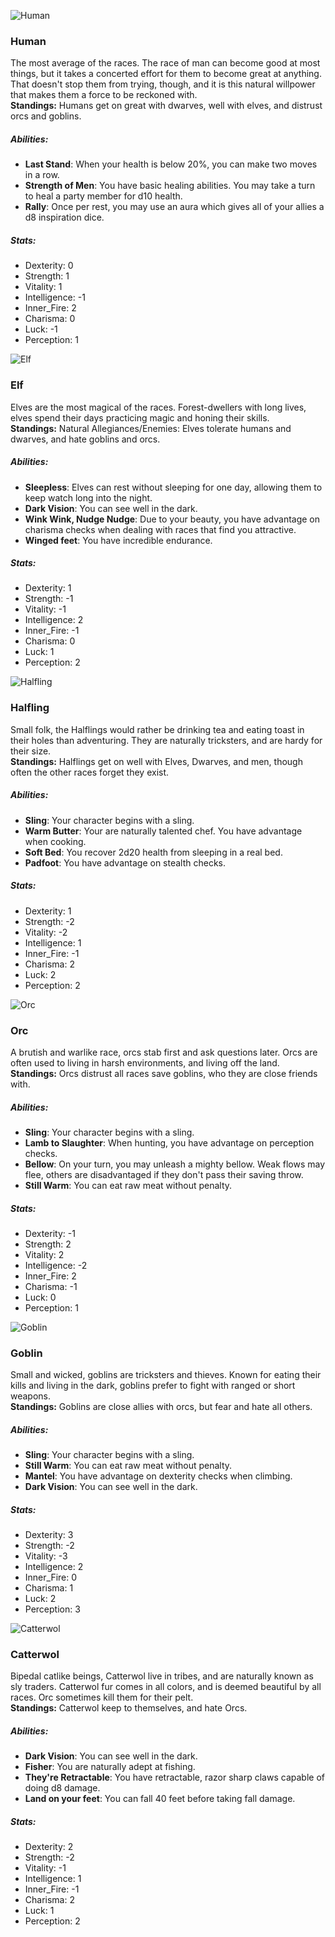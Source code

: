 ![Human](images/race/female/human.jpg?raw=true "Human") 
### Human  
The most average of the races. The race of man can become good at most things, but it takes a concerted effort for them to become great at anything. That doesn't stop them from trying, though, and it is this natural willpower that makes them a force to be reckoned with.  
**Standings:** Humans get on great with dwarves, well with elves, and distrust orcs and goblins.  
##### Abilities:   
  * **Last Stand**: When your health is below 20%, you can make two moves in a row.  
  * **Strength of Men**: You have basic healing abilities. You may take a turn to heal a party member for d10 health.  
  * **Rally**: Once per rest, you may use an aura which gives all of your allies a d8 inspiration dice.  

##### Stats:    
  * Dexterity: 0  
  * Strength: 1  
  * Vitality: 1  
  * Intelligence: -1  
  * Inner_Fire: 2  
  * Charisma: 0  
  * Luck: -1  
  * Perception: 1  

![Elf](images/race/female/elf.jpg?raw=true "Elf") 
### Elf  
Elves are the most magical of the races. Forest-dwellers with long lives, elves spend their days practicing magic and honing their skills.  
**Standings:** Natural Allegiances/Enemies: Elves tolerate humans and dwarves, and hate goblins and orcs.  
##### Abilities:   
  * **Sleepless**: Elves can rest without sleeping for one day, allowing them to keep watch long into the night.  
  * **Dark Vision**: You can see well in the dark.  
  * **Wink Wink, Nudge Nudge**: Due to your beauty, you have advantage on charisma checks when dealing with races that find you attractive.  
  * **Winged feet**: You have incredible endurance.  

##### Stats:    
  * Dexterity: 1  
  * Strength: -1  
  * Vitality: -1  
  * Intelligence: 2  
  * Inner_Fire: -1  
  * Charisma: 0  
  * Luck: 1  
  * Perception: 2  

![Halfling](images/race/female/halfling.jpg?raw=true "Halfling") 
### Halfling  
Small folk, the Halflings would rather be drinking tea and eating toast in their holes than adventuring. They are naturally tricksters, and are hardy for their size.  
**Standings:** Halflings get on well with Elves, Dwarves, and men, though often the other races forget they exist.  
##### Abilities:   
  * **Sling**: Your character begins with a sling.  
  * **Warm Butter**: Your are naturally talented chef. You have advantage when cooking.  
  * **Soft Bed**: You recover 2d20 health from sleeping in a real bed.  
  * **Padfoot**: You have advantage on stealth checks.  

##### Stats:    
  * Dexterity: 1  
  * Strength: -2  
  * Vitality: -2  
  * Intelligence: 1  
  * Inner_Fire: -1  
  * Charisma: 2  
  * Luck: 2  
  * Perception: 2  

![Orc](images/race/female/orc.jpg?raw=true "Orc") 
### Orc  
A brutish and warlike race, orcs stab first and ask questions later. Orcs are often used to living in harsh environments, and living off the land.  
**Standings:** Orcs distrust all races save goblins, who they are close friends with.  
##### Abilities:   
  * **Sling**: Your character begins with a sling.  
  * **Lamb to Slaughter**: When hunting, you have advantage on perception checks.  
  * **Bellow**: On your turn, you may unleash a mighty bellow. Weak flows may flee, others are disadvantaged if they don't pass their saving throw.  
  * **Still Warm**: You can eat raw meat without penalty.  

##### Stats:    
  * Dexterity: -1  
  * Strength: 2  
  * Vitality: 2  
  * Intelligence: -2  
  * Inner_Fire: 2  
  * Charisma: -1  
  * Luck: 0  
  * Perception: 1  

![Goblin](images/race/female/goblin.jpg?raw=true "Goblin") 
### Goblin  
Small and wicked, goblins are tricksters and thieves. Known for eating their kills and living in the dark, goblins prefer to fight with ranged or short weapons.  
**Standings:** Goblins are close allies with orcs, but fear and hate all others.  
##### Abilities:   
  * **Sling**: Your character begins with a sling.  
  * **Still Warm**: You can eat raw meat without penalty.  
  * **Mantel**: You have advantage on dexterity checks when climbing.  
  * **Dark Vision**: You can see well in the dark.  

##### Stats:    
  * Dexterity: 3  
  * Strength: -2  
  * Vitality: -3  
  * Intelligence: 2  
  * Inner_Fire: 0  
  * Charisma: 1  
  * Luck: 2  
  * Perception: 3  

![Catterwol](images/race/female/catterwol.jpg?raw=true "Catterwol") 
### Catterwol  
Bipedal catlike beings, Catterwol live in tribes, and are naturally known as sly traders. Catterwol fur comes in all colors, and is deemed beautiful by all races. Orc sometimes kill them for their pelt.  
**Standings:** Catterwol keep to themselves, and hate Orcs.  
##### Abilities:   
  * **Dark Vision**: You can see well in the dark.  
  * **Fisher**: You are naturally adept at fishing.  
  * **They're Retractable**: You have retractable, razor sharp claws capable of doing d8 damage.  
  * **Land on your feet**: You can fall 40 feet before taking fall damage.  

##### Stats:    
  * Dexterity: 2  
  * Strength: -2  
  * Vitality: -1  
  * Intelligence: 1  
  * Inner_Fire: -1  
  * Charisma: 2  
  * Luck: 1  
  * Perception: 2  

